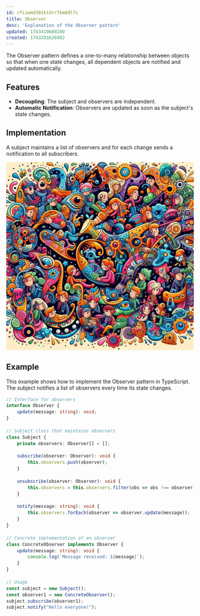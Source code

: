```yaml
---
id: rfizwmd301ktdrr7km8dl7c
title: Observer
desc: 'Explanation of the Observer pattern'
updated: 1743410680280
created: 1743281626982
---
```

The Observer pattern defines a one-to-many relationship between objects so that when one state changes, all dependent objects are notified and updated automatically.

## Features

- **Decoupling**: The subject and observers are independent.
- **Automatic Notification**: Observers are updated as soon as the subject's state changes.

## Implementation

A subject maintains a list of observers and for each change sends a notification to all subscribers.

![image](./assets/images/2025-03-31-10-26-39.png)

## Example

This example shows how to implement the Observer pattern in TypeScript.  
The subject notifies a list of observers every time its state changes.

```typescript
// Interface for observers
interface Observer {
    update(message: string): void;
}

// Subject class that maintains observers
class Subject {
    private observers: Observer[] = [];

    subscribe(observer: Observer): void {
        this.observers.push(observer);
    }

    unsubscribe(observer: Observer): void {
        this.observers = this.observers.filter(obs => obs !== observer);
    }

    notify(message: string): void {
        this.observers.forEach(observer => observer.update(message));
    }
}

// Concrete implementation of an observer
class ConcreteObserver implements Observer {
    update(message: string): void {
        console.log(`Message received: ${message}`);
    }
}

// Usage
const subject = new Subject();
const observer1 = new ConcreteObserver();
subject.subscribe(observer1);
subject.notify("Hello everyone!");
```

